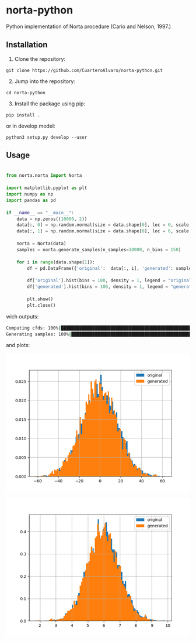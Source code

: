 # norta-python
Python implementation of Norta procedure (Cario and Nelson, 1997.)



## Installation

1. Clone the repository:

```
git clone https://github.com/CuarteroAlvaro/norta-python.git
```

2. Jump into the repository:
```
cd norta-python
```

3. Install the package using pip:
```
pip install .
```

or in develop model:

```
python3 setup.py develop --user
```

## Usage
```python

from norta.norta import Norta 

import matplotlib.pyplot as plt
import numpy as np
import pandas as pd

if __name__ == "__main__":
    data = np.zeros((10000, 2))
    data[:, 0] = np.random.normal(size = data.shape[0], loc = 0, scale = 17)
    data[:, 1] = np.random.normal(size = data.shape[0], loc = 6, scale = 1)

    norta = Norta(data)
    samples = norta.generate_samples(n_samples=10000, n_bins = 150)

    for i in range(data.shape[1]):
        df = pd.DataFrame({'original':  data[:, i], 'generated': samples[:, i]})

        df['original'].hist(bins = 100, density = 1, legend = "original")
        df['generated'].hist(bins = 100, density = 1, legend = "generated")

        plt.show()
        plt.close()

```

wich outputs:

```bash
Computing cfds: 100%|█████████████████████████████████████████████████████████████████████████████████████████████████████████████████████████████████████████████████████████████████████████| 2/2 [00:00<00:00, 3677.60it/s]
Generating samples: 100%|████████████████████████████████████████████████████████████████████████████████████████████████████████████████████████████████████████████████████████████| 10000/10000 [00:00<00:00, 46447.01it/s]
```

and plots:

![example_1](figures/example_0.png)

![example_2](figures/example_1.png)